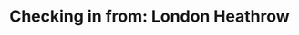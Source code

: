 ---
layout:   post
type:     text
photos:   [ "https://lh6.googleusercontent.com/-PkXIdEnDJ1E/UxtuceA2e1I/AAAAAAAABnU/V2EnkjO8ZBg/w768-h1024-no/checking-london.jpg" ]
tags:     [ "Checking in", London, "United Kingdom" ]
category: en
title: "Checking in from: London Heathrow"
location:
    name: "London Heathrow Airport, UK"
    ddd:  [ 51.4775, -0.4614 ]
---
